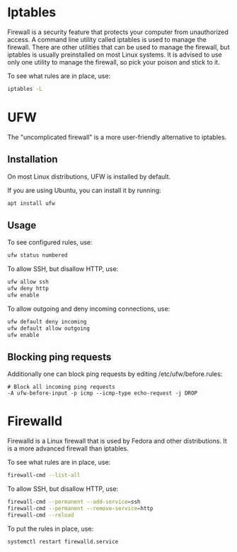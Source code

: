 <h1>Iptables</h1>
Firewall is a security feature that protects your computer from unauthorized access. A command line utility called iptables is used to manage the firewall. There are other utilities that can be used to manage the firewall, but iptables is usually preinstalled on most Linux systems. It is advised to use only one utility to manage the firewall, so pick your poison and stick to it.

To see what rules are in place, use:

```bash
iptables -L
```

<h1>UFW</h1>
The "uncomplicated firewall" is a more user-friendly alternative to iptables. 

<h2>Installation</h2>
On most Linux distributions, UFW is installed by default.

If you are using Ubuntu, you can install it by running:

```bash
apt install ufw
```

<h2>Usage</h2>
To see configured rules, use:

```bash
ufw status numbered
```

To allow SSH, but disallow HTTP, use:

```bash
ufw allow ssh
ufw deny http
ufw enable
```

To allow outgoing and deny incoming connections, use:

```bash
ufw default deny incoming
ufw default allow outgoing
ufw enable
```

<h2>Blocking ping requests</h2>

Additionally one can block ping requests by editing /etc/ufw/before.rules:

```
# Block all incoming ping requests
-A ufw-before-input -p icmp --icmp-type echo-request -j DROP
```


<h1>Firewalld</h1>
Firewalld is a Linux firewall that is used by Fedora and other distributions. It is a more advanced firewall than iptables. 

To see what rules are in place, use:

```bash
firewall-cmd --list-all
```

To allow SSH, but disallow HTTP, use:

```bash
firewall-cmd --permanent --add-service=ssh
firewall-cmd --permanent --remove-service=http
firewall-cmd --reload
```

To put the rules in place, use:

```bash
systemctl restart firewalld.service
```
